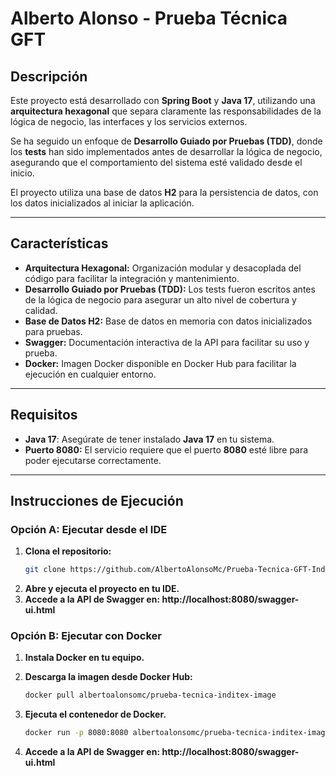 # **Alberto Alonso - Prueba Técnica GFT**

## **Descripción**

Este proyecto está desarrollado con **Spring Boot** y **Java 17**, utilizando una **arquitectura hexagonal** que separa claramente las responsabilidades de la lógica de negocio, las interfaces y los servicios externos.

Se ha seguido un enfoque de **Desarrollo Guiado por Pruebas (TDD)**, donde los **tests** han sido implementados antes de desarrollar la lógica de negocio, asegurando que el comportamiento del sistema esté validado desde el inicio.

El proyecto utiliza una base de datos **H2** para la persistencia de datos, con los datos inicializados al iniciar la aplicación.

---

## **Características**

- **Arquitectura Hexagonal:** Organización modular y desacoplada del código para facilitar la integración y mantenimiento.
- **Desarrollo Guiado por Pruebas (TDD):** Los tests fueron escritos antes de la lógica de negocio para asegurar un alto nivel de cobertura y calidad.
- **Base de Datos H2:** Base de datos en memoria con datos inicializados para pruebas.
- **Swagger:** Documentación interactiva de la API para facilitar su uso y prueba.
- **Docker:** Imagen Docker disponible en Docker Hub para facilitar la ejecución en cualquier entorno.

---

## **Requisitos**

- **Java 17**: Asegúrate de tener instalado **Java 17** en tu sistema.
- **Puerto 8080:** El servicio requiere que el puerto **8080** esté libre para poder ejecutarse correctamente.

---

## **Instrucciones de Ejecución**

### **Opción A: Ejecutar desde el IDE**

1. **Clona el repositorio:**
   ```bash
   git clone https://github.com/AlbertoAlonsoMc/Prueba-Tecnica-GFT-Inditex.git

2. **Abre y ejecuta el proyecto en tu IDE.**
3. **Accede a la API de Swagger en: http://localhost:8080/swagger-ui.html**

### **Opción B: Ejecutar con Docker**
1. **Instala Docker en tu equipo.**

2. **Descarga la imagen desde Docker Hub:**
   ```bash
   docker pull albertoalonsomc/prueba-tecnica-inditex-image

3. **Ejecuta el contenedor de Docker.**
    ```bash
   docker run -p 8080:8080 albertoalonsomc/prueba-tecnica-inditex-image
   
4. **Accede a la API de Swagger en: http://localhost:8080/swagger-ui.html**
